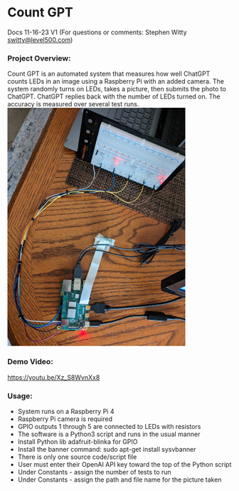# Count GPT
Docs 11-16-23 V1 (For questions or comments:  Stephen Witty switty@level500.com)  

### Project Overview:

Count GPT is an automated system that measures how well ChatGPT counts LEDs in an image using a Raspberry Pi with an added camera.  The system randomly turns on LEDs, takes a picture, then submits the photo to ChatGPT.  ChatGPT replies back with the number of LEDs turned on.  The accuracy is measured over several test runs.
<img src="Pics/Count_GPT1.jpg" width="400">

### Demo Video:
https://youtu.be/Xz_S8WvnXx8

### Usage:

- System runs on a Raspberry Pi 4
- Raspberry Pi camera is required
- GPIO outputs 1 through 5 are connected to LEDs with resistors
- The software is a Python3 script and runs in the usual manner
- Install Python lib adafruit-blinka for GPIO
- Install the banner command:  sudo apt-get install sysvbanner
- There is only one source code/script file
- User must enter their OpenAI API key toward the top of the Python script
- Under Constants - assign the number of tests to run
- Under Constants - assign the path and file name for the picture taken